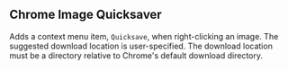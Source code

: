 ## Chrome Image Quicksaver

Adds a context menu item, `Quicksave`, when right-clicking an image. The suggested download location is user-specified.
The download location must be a directory relative to Chrome's default download directory.

